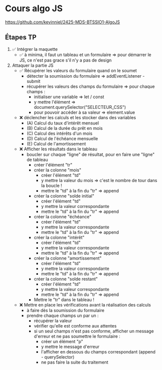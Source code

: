 # Cours algo JS

https://github.com/kevinniel/2425-MDS-BTSSIO1-AlgoJS

## Étapes TP

1. ✅ Intégrer la maquette
    - ✅ à minima, il faut un tableau et un formulaire => pour démarrer le JS, ce n'est pas grace s'il n'y a pas de design
2. Attaquer la partie JS
    - ✅ Récupérer les valeurs du formulaire quand on le soumet
        - détecter la soumission du formulaire => addEventListener - submit
        - récupérer les valeurs des champs du formulaire => pour chaque champs : 
            - initialiser une variable => let / const
            - y mettre l'élément => document.querySelector("SELECTEUR_CSS")
            - pour pouvoir accéder à sa valeur => element.value
    - ❌ déclencher les calculs et les stocker dans des variables
        - (A) Calcul du taux d'intérêt mensuel
        - (B) Calcul de la durée du prêt en mois
        - (C) Calcul des intérêts d'un mois
        - (D) Calcul de l'échéance mensuelle
        - (E) Calcul de l'amortissement
    - ❌ Afficher les résultats dans le tableau
        - boucler sur chaque "ligne" de résultat, pour en faire une "ligne" de tableau
            - créer l'élément "tr"
            - créer la colonne "mois"
                - créer l'élément "td"
                - y mettre la valeur du mois => c'est le nombre de tour dans la boucle !
                - mettre le "td" à la fin du "tr" => append
            - créer la colonne "solde initial"
                - créer l'élément "td"
                - y mettre la valeur correspondante
                - mettre le "td" à la fin du "tr" => append
            - créer la colonne "échéance"
                - créer l'élément "td"
                - y mettre la valeur correspondante
                - mettre le "td" à la fin du "tr" => append
            - créer la colonne "intérêt"
                - créer l'élément "td"
                - y mettre la valeur correspondante
                - mettre le "td" à la fin du "tr" => append
            - créer la colonne "amortissement"
                - créer l'élément "td"
                - y mettre la valeur correspondante
                - mettre le "td" à la fin du "tr" => append
            - créer la colonne "solde restant"
                - créer l'élément "td"
                - y mettre la valeur correspondante
                - mettre le "td" à la fin du "tr" => append
            - Mettre le "tr" dans le tableau !
    - ❌ Mettre en place les vérifications avant la réalisation des calculs
        - à faire dès la soumission du formulaire
        - prendre chaque champs un par un :
            - récupérer la valeur
            - vérifier qu'elle est conforme aux attentes
            - si un seul champs n'est pas conforme, afficher un message d'erreur et ne pas soumettre le formulaire :
                - créer un élément "p"
                - y mettre le message d'erreur
                - l'afficher en dessous du champs correspondant (append - querySelector)
                - ne pas faire la suite du traitement